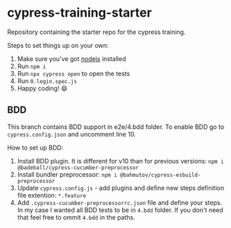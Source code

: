 # cypress-training-starter

Repository containing the starter repo for the cypress training.

Steps to set things up on your own:

1. Make sure you've got [nodejs](https://nodejs.org/en/) installed
2. Run `npm i`
3. Run `npx cypress open` to open the tests
4. Run `0.login.spec.js`
5. Happy coding! 😄

## BDD

This branch contains BDD support in e2e/4.bdd folder. To enable BDD go to `cypress.config.json` and uncomment line 10.

How to set up BDD:
1. Install BDD plugin. It is different for v10 than for previous versions: `npm i @badeball/cypress-cucumber-preprocessor`
2. Install bundler preprocessor: `npm i @bahmutov/cypress-esbuild-preprocessor`
3. Update `cypress.config.js` - add plugins and define new steps definition file extention: `*.feature`
4. Add `.cypress-cucumber-preprocessorrc.json` file and define your steps. In my case I wanted all BDD tests to be in `4.bdd` folder. If you don't need that feel free to ommit `4.bdd` in the paths. 
